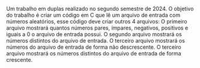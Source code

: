Um trabalho em duplas realizado no segundo semestre de 2024.
O objetivo do trabalho é criar um código em C que lê um arquivo de entrada com números aleatórios, esse código deve criar outros 4 arquivos:
O primeiro arquivo mostrará quantos números pares, ímpares, negativos, positivos e iguais a 0 o arquivo de entrada possui.
O segundo arquivo mostrará os números distintos do arquivo de entrada.
O terceiro arquivo mostrará os números do arquivo de entrada de forma não descrescente.
O terceiro arquivo mostrará os números distintos do arquivo de entrada de forma crescente.
